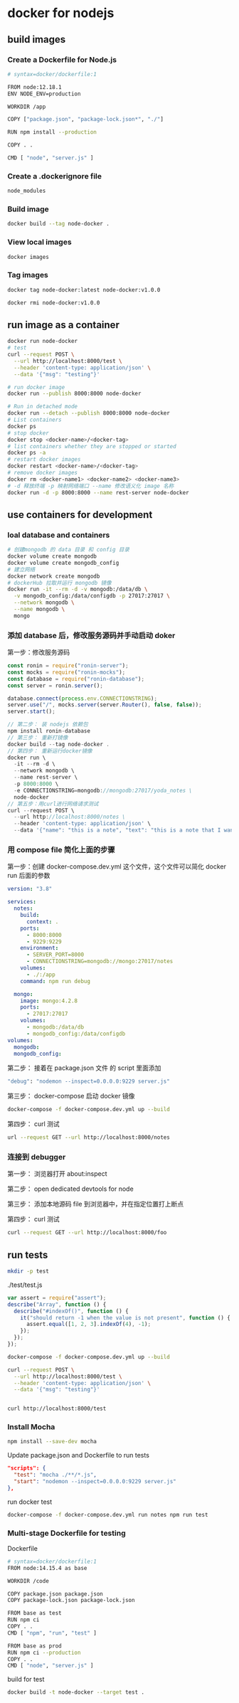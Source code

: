 # docker for nodejs

## build images

### Create a Dockerfile for Node.js

```bash
# syntax=docker/dockerfile:1

FROM node:12.18.1
ENV NODE_ENV=production

WORKDIR /app

COPY ["package.json", "package-lock.json*", "./"]

RUN npm install --production

COPY . .

CMD [ "node", "server.js" ]
```

### Create a .dockerignore file

```bash
node_modules
```

### Build image

```sh
docker build --tag node-docker .
```

### View local images

```sh
docker images
```

### Tag images

```sh
docker tag node-docker:latest node-docker:v1.0.0

docker rmi node-docker:v1.0.0
```

## run image as a container

```sh
docker run node-docker
# test
curl --request POST \
  --url http://localhost:8000/test \
  --header 'content-type: application/json' \
  --data '{"msg": "testing"}'
```

```sh
# run docker image
docker run --publish 8000:8000 node-docker
```

```sh
# Run in detached mode
docker run --detach --publish 8000:8000 node-docker
# List containers
docker ps
# stop docker
docker stop <docker-name>/<docker-tag>
# list containers whether they are stopped or started
docker ps -a
# restart docker images
docker restart <docker-name>/<docker-tag>
# remove docker images
docker rm <docker-name1> <docker-name2> <docker-name3>
# -d 释放终端 -p 映射网络端口 --name 修改语义化 image 名称
docker run -d -p 8000:8000 --name rest-server node-docker
```

## use containers for development

### loal database and containers

```sh
# 创建mongodb 的 data 目录 和 config 目录
docker volume create mongodb
docker volume create mongodb_config
# 建立网络
docker network create mongodb
# dockerHub 拉取并运行 mongodb 镜像
docker run -it --rm -d -v mongodb:/data/db \
  -v mongodb_config:/data/configdb -p 27017:27017 \
  --network mongodb \
  --name mongodb \
  mongo
```

### 添加 database 后，修改服务源码并手动启动 doker

第一步：修改服务源码

```js
const ronin = require("ronin-server");
const mocks = require("ronin-mocks");
const database = require("ronin-database");
const server = ronin.server();

database.connect(process.env.CONNECTIONSTRING);
server.use("/", mocks.server(server.Router(), false, false));
server.start();
```

```js
// 第二步： 装 nodejs 依赖包
npm install ronin-database
// 第三步： 重新打镜像
docker build --tag node-docker .
// 第四步： 重新运行docker镜像
docker run \
  -it --rm -d \
  --network mongodb \
  --name rest-server \
  -p 8000:8000 \
  -e CONNECTIONSTRING=mongodb://mongodb:27017/yoda_notes \
  node-docker
// 第五步：用curl进行网络请求测试
curl --request POST \
  --url http://localhost:8000/notes \
  --header 'content-type: application/json' \
  --data '{"name": "this is a note", "text": "this is a note that I wanted to take while I was working on writing a blog post.", "owner": "peter"}'
```

### 用 compose file 简化上面的步骤

第一步：创建 docker-compose.dev.yml 这个文件，这个文件可以简化 docker run 后面的参数

```yml
version: "3.8"

services:
  notes:
    build:
      context: .
    ports:
      - 8000:8000
      - 9229:9229
    environment:
      - SERVER_PORT=8000
      - CONNECTIONSTRING=mongodb://mongo:27017/notes
    volumes:
      - ./:/app
    command: npm run debug

  mongo:
    image: mongo:4.2.8
    ports:
      - 27017:27017
    volumes:
      - mongodb:/data/db
      - mongodb_config:/data/configdb
volumes:
  mongodb:
  mongodb_config:
```

第二步： 接着在 package.json 文件 的 script 里面添加

```sh
"debug": "nodemon --inspect=0.0.0.0:9229 server.js"
```

第三步： docker-compose 启动 docker 镜像

```sh
docker-compose -f docker-compose.dev.yml up --build
```

第四步： curl 测试

```sh
url --request GET --url http://localhost:8000/notes
```

### 连接到 debugger

第一步： 浏览器打开 about:inspect

第二步： open dedicated devtools for node

第三步： 添加本地源码 file 到浏览器中，并在指定位置打上断点

第四步： curl 测试

```sh
curl --request GET --url http://localhost:8000/foo
```

## run tests

```sh
mkdir -p test


```

./test/test.js

```js
var assert = require("assert");
describe("Array", function () {
  describe("#indexOf()", function () {
    it("should return -1 when the value is not present", function () {
      assert.equal([1, 2, 3].indexOf(4), -1);
    });
  });
});
```

```sh
docker-compose -f docker-compose.dev.yml up --build
```

```sh
curl --request POST \
  --url http://localhost:8000/test \
  --header 'content-type: application/json' \
  --data '{"msg": "testing"}'


curl http://localhost:8000/test
```

### Install Mocha

```sh
npm install --save-dev mocha
```

Update package.json and Dockerfile to run tests

```json
"scripts": {
  "test": "mocha ./**/*.js",
  "start": "nodemon --inspect=0.0.0.0:9229 server.js"
},
```

run docker test

```sh
docker-compose -f docker-compose.dev.yml run notes npm run test
```

### Multi-stage Dockerfile for testing

Dockerfile

```sh
# syntax=docker/dockerfile:1
FROM node:14.15.4 as base

WORKDIR /code

COPY package.json package.json
COPY package-lock.json package-lock.json

FROM base as test
RUN npm ci
COPY . .
CMD [ "npm", "run", "test" ]

FROM base as prod
RUN npm ci --production
COPY . .
CMD [ "node", "server.js" ]
```

build for test

```sh
docker build -t node-docker --target test .
```

